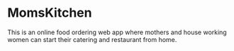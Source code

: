 # MomsKitchen
This is an online food ordering web app where mothers and house working women can start their catering and restaurant from home.
